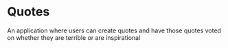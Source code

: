 # Quotes
An application where users can create quotes and have those quotes voted on whether they are terrible or are inspirational
